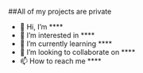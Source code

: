 ##All of my projects are private




- 👋 Hi, I’m ****
- 👀 I’m interested in ****
- 🌱 I’m currently learning ****
- 💞️ I’m looking to collaborate on ****
- 📫 How to reach me ****

<!---
MTAlkhnani/MTAlkhnani is a ✨ special ✨ repository because its `README.md` (this file) appears on your GitHub profile.
You can click the Preview link to take a look at your changes.
--->
